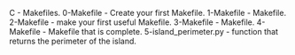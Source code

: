 C - Makefiles.
0-Makefile - Create your first Makefile.
1-Makefile - Makefile.
2-Makefile - make your first useful Makefile.
3-Makefile - Makefile.
4-Makefile - Makefile that is complete.
5-island_perimeter.py - function that returns the perimeter of the island.
